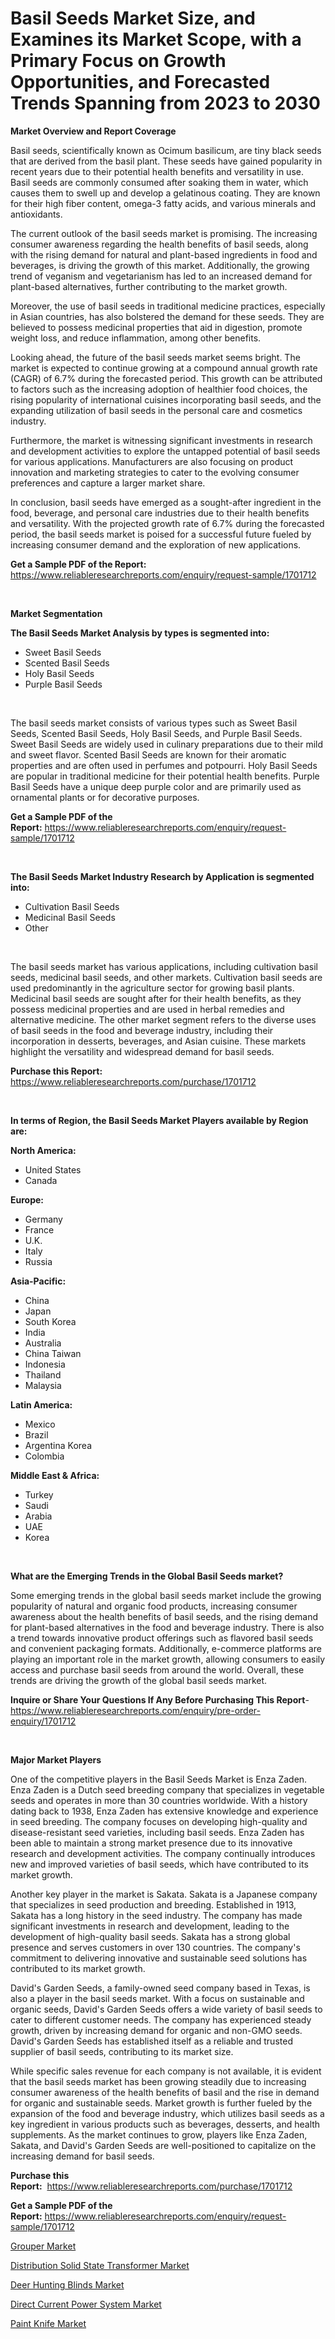 <p><h1>Basil Seeds Market Size, and Examines its Market Scope, with a Primary Focus on Growth Opportunities, and Forecasted Trends Spanning from 2023 to 2030</h1></p><p><strong>Market Overview and Report Coverage</strong></p>
<p><p>Basil seeds, scientifically known as Ocimum basilicum, are tiny black seeds that are derived from the basil plant. These seeds have gained popularity in recent years due to their potential health benefits and versatility in use. Basil seeds are commonly consumed after soaking them in water, which causes them to swell up and develop a gelatinous coating. They are known for their high fiber content, omega-3 fatty acids, and various minerals and antioxidants.</p><p>The current outlook of the basil seeds market is promising. The increasing consumer awareness regarding the health benefits of basil seeds, along with the rising demand for natural and plant-based ingredients in food and beverages, is driving the growth of this market. Additionally, the growing trend of veganism and vegetarianism has led to an increased demand for plant-based alternatives, further contributing to the market growth.</p><p>Moreover, the use of basil seeds in traditional medicine practices, especially in Asian countries, has also bolstered the demand for these seeds. They are believed to possess medicinal properties that aid in digestion, promote weight loss, and reduce inflammation, among other benefits.</p><p>Looking ahead, the future of the basil seeds market seems bright. The market is expected to continue growing at a compound annual growth rate (CAGR) of 6.7% during the forecasted period. This growth can be attributed to factors such as the increasing adoption of healthier food choices, the rising popularity of international cuisines incorporating basil seeds, and the expanding utilization of basil seeds in the personal care and cosmetics industry.</p><p>Furthermore, the market is witnessing significant investments in research and development activities to explore the untapped potential of basil seeds for various applications. Manufacturers are also focusing on product innovation and marketing strategies to cater to the evolving consumer preferences and capture a larger market share.</p><p>In conclusion, basil seeds have emerged as a sought-after ingredient in the food, beverage, and personal care industries due to their health benefits and versatility. With the projected growth rate of 6.7% during the forecasted period, the basil seeds market is poised for a successful future fueled by increasing consumer demand and the exploration of new applications.</p></p>
<p><strong>Get a Sample PDF of the Report:</strong> <a href="https://www.reliableresearchreports.com/enquiry/request-sample/1701712">https://www.reliableresearchreports.com/enquiry/request-sample/1701712</a></p>
<p>&nbsp;</p>
<p><strong>Market Segmentation</strong></p>
<p><strong>The Basil Seeds Market Analysis by types is segmented into:</strong></p>
<p><ul><li>Sweet Basil Seeds</li><li>Scented Basil Seeds</li><li>Holy Basil Seeds</li><li>Purple Basil Seeds</li></ul></p>
<p>&nbsp;</p>
<p><p>The basil seeds market consists of various types such as Sweet Basil Seeds, Scented Basil Seeds, Holy Basil Seeds, and Purple Basil Seeds. Sweet Basil Seeds are widely used in culinary preparations due to their mild and sweet flavor. Scented Basil Seeds are known for their aromatic properties and are often used in perfumes and potpourri. Holy Basil Seeds are popular in traditional medicine for their potential health benefits. Purple Basil Seeds have a unique deep purple color and are primarily used as ornamental plants or for decorative purposes.</p></p>
<p><strong>Get a Sample PDF of the Report:</strong>&nbsp;<a href="https://www.reliableresearchreports.com/enquiry/request-sample/1701712">https://www.reliableresearchreports.com/enquiry/request-sample/1701712</a></p>
<p>&nbsp;</p>
<p><strong>The Basil Seeds Market Industry Research by Application is segmented into:</strong></p>
<p><ul><li>Cultivation Basil Seeds</li><li>Medicinal Basil Seeds</li><li>Other</li></ul></p>
<p>&nbsp;</p>
<p><p>The basil seeds market has various applications, including cultivation basil seeds, medicinal basil seeds, and other markets. Cultivation basil seeds are used predominantly in the agriculture sector for growing basil plants. Medicinal basil seeds are sought after for their health benefits, as they possess medicinal properties and are used in herbal remedies and alternative medicine. The other market segment refers to the diverse uses of basil seeds in the food and beverage industry, including their incorporation in desserts, beverages, and Asian cuisine. These markets highlight the versatility and widespread demand for basil seeds.</p></p>
<p><strong>Purchase this Report:</strong>&nbsp; <a href="https://www.reliableresearchreports.com/purchase/1701712">https://www.reliableresearchreports.com/purchase/1701712</a></p>
<p>&nbsp;</p>
<p><strong>In terms of Region, the Basil Seeds Market Players available by Region are:</strong></p>
<p>
    <p> <strong> North America: </strong>
        <ul>
            <li>United States</li>
            <li>Canada</li>
        </ul>
        </p> 
    <p> <strong> Europe: </strong>
        <ul>
            <li>Germany</li>
            <li>France</li>
            <li>U.K.</li>
            <li>Italy</li>
            <li>Russia</li>
        </ul>
        </p> 
    <p> <strong> Asia-Pacific: </strong>
        <ul>
            <li>China</li>
            <li>Japan</li>
            <li>South Korea</li>
            <li>India</li>
            <li>Australia</li>
            <li>China Taiwan</li>
            <li>Indonesia</li>
            <li>Thailand</li>
            <li>Malaysia</li>
        </ul>
        </p> 
    <p> <strong> Latin America: </strong>
        <ul>
            <li>Mexico</li>
            <li>Brazil</li>
            <li>Argentina Korea</li>
            <li>Colombia</li>
        </ul>
        </p> 
    <p> <strong> Middle East & Africa: </strong>
        <ul>
            <li>Turkey</li>
            <li>Saudi</li>
            <li>Arabia</li>
            <li>UAE</li>
            <li>Korea</li>
        </ul>
    </p>
    </p>
<p>&nbsp;</p>
<p><strong>What are the Emerging Trends in the Global Basil Seeds market?</strong></p>
<p><p>Some emerging trends in the global basil seeds market include the growing popularity of natural and organic food products, increasing consumer awareness about the health benefits of basil seeds, and the rising demand for plant-based alternatives in the food and beverage industry. There is also a trend towards innovative product offerings such as flavored basil seeds and convenient packaging formats. Additionally, e-commerce platforms are playing an important role in the market growth, allowing consumers to easily access and purchase basil seeds from around the world. Overall, these trends are driving the growth of the global basil seeds market.</p></p>
<p><strong>Inquire or Share Your Questions If Any Before Purchasing This Report</strong>- <a href="https://www.reliableresearchreports.com/enquiry/pre-order-enquiry/1701712">https://www.reliableresearchreports.com/enquiry/pre-order-enquiry/1701712</a></p>
<p>&nbsp;</p>
<p><strong>Major Market Players</strong></p>
<p><p>One of the competitive players in the Basil Seeds Market is Enza Zaden. Enza Zaden is a Dutch seed breeding company that specializes in vegetable seeds and operates in more than 30 countries worldwide. With a history dating back to 1938, Enza Zaden has extensive knowledge and experience in seed breeding. The company focuses on developing high-quality and disease-resistant seed varieties, including basil seeds. Enza Zaden has been able to maintain a strong market presence due to its innovative research and development activities. The company continually introduces new and improved varieties of basil seeds, which have contributed to its market growth.</p><p>Another key player in the market is Sakata. Sakata is a Japanese company that specializes in seed production and breeding. Established in 1913, Sakata has a long history in the seed industry. The company has made significant investments in research and development, leading to the development of high-quality basil seeds. Sakata has a strong global presence and serves customers in over 130 countries. The company's commitment to delivering innovative and sustainable seed solutions has contributed to its market growth.</p><p>David's Garden Seeds, a family-owned seed company based in Texas, is also a player in the basil seeds market. With a focus on sustainable and organic seeds, David's Garden Seeds offers a wide variety of basil seeds to cater to different customer needs. The company has experienced steady growth, driven by increasing demand for organic and non-GMO seeds. David's Garden Seeds has established itself as a reliable and trusted supplier of basil seeds, contributing to its market size.</p><p>While specific sales revenue for each company is not available, it is evident that the basil seeds market has been growing steadily due to increasing consumer awareness of the health benefits of basil and the rise in demand for organic and sustainable seeds. Market growth is further fueled by the expansion of the food and beverage industry, which utilizes basil seeds as a key ingredient in various products such as beverages, desserts, and health supplements. As the market continues to grow, players like Enza Zaden, Sakata, and David's Garden Seeds are well-positioned to capitalize on the increasing demand for basil seeds.</p></p>
<p><strong>Purchase this Report:</strong>&nbsp;&nbsp;<a href="https://www.reliableresearchreports.com/purchase/1701712">https://www.reliableresearchreports.com/purchase/1701712</a></p>
<p></p>
<p><strong>Get a Sample PDF of the Report:</strong>&nbsp;<a href="https://www.reliableresearchreports.com/enquiry/request-sample/1701712">https://www.reliableresearchreports.com/enquiry/request-sample/1701712</a></p>
<p><p><a href="https://github.com/Paul14Anderson63/Market-Research-Report-List-1/blob/main/grouper-market.md">Grouper Market</a></p><p><a href="https://www.linkedin.com/pulse/distribution-solid-state-transformer-market-share-amp-new-ocsge/">Distribution Solid State Transformer Market</a></p><p><a href="https://medium.com/@stephenarmstrong52/deer-hunting-blinds-market-trends-forecast-and-competitive-analysis-to-2030-3ec6fa604706">Deer Hunting Blinds Market</a></p><p><a href="https://www.linkedin.com/pulse/direct-current-power-system-market-research-report-provides-r1dge/">Direct Current Power System Market</a></p><p><a href="https://medium.com/@stephenstevens11/paint-knife-market-size-cagr-trends-2024-2030-b610d92e0b44">Paint Knife Market</a></p></p>